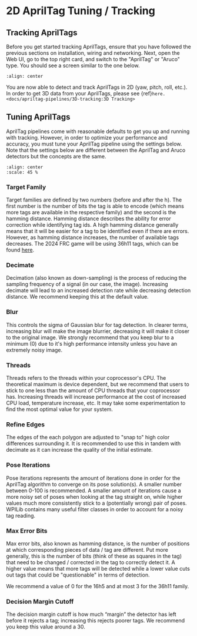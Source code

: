 # 2D AprilTag Tuning / Tracking

## Tracking AprilTags

Before you get started tracking AprilTags, ensure that you have followed the previous sections on installation, wiring and networking. Next, open the Web UI, go to the top right card, and switch to the "AprilTag" or "Aruco" type. You should see a screen similar to the one below.

```{image} images/apriltag.png
:align: center
```

You are now able to detect and track AprilTags in 2D (yaw, pitch, roll, etc.). In order to get 3D data from your AprilTags, please see {ref}`here. <docs/apriltag-pipelines/3D-tracking:3D Tracking>`

## Tuning AprilTags

AprilTag pipelines come with reasonable defaults to get you up and running with tracking. However, in order to optimize your performance and accuracy, you must tune your AprilTag pipeline using the settings below. Note that the settings below are different between the AprilTag and Aruco detectors but the concepts are the same.

```{image} images/apriltag-tune.png
:align: center
:scale: 45 %
```

### Target Family

Target families are defined by two numbers (before and after the h). The first number is the number of bits the tag is able to encode (which means more tags are available in the respective family) and the second is the hamming distance. Hamming distance describes the ability for error correction while identifying tag ids. A high hamming distance generally means that it will be easier for a tag to be identified even if there are errors. However, as hamming distance increases, the number of available tags decreases. The 2024 FRC game will be using 36h11 tags, which can be found [here](https://github.com/AprilRobotics/apriltag-imgs/tree/main/tag36h11).

### Decimate

Decimation (also known as down-sampling) is the process of reducing the sampling frequency of a signal (in our case, the image). Increasing decimate will lead to an increased detection rate while decreasing detection distance. We recommend keeping this at the default value.

### Blur

This controls the sigma of Gaussian blur for tag detection. In clearer terms, increasing blur will make the image blurrier, decreasing it will make it closer to the original image. We strongly recommend that you keep blur to a minimum (0) due to it's high performance intensity unless you have an extremely noisy image.

### Threads

Threads refers to the threads within your coprocessor's CPU. The theoretical maximum is device dependent, but we recommend that users to stick to one less than the amount of CPU threads that your coprocessor has. Increasing threads will increase performance at the cost of increased CPU load, temperature increase, etc. It may take some experimentation to find the most optimal value for your system.

### Refine Edges

The edges of the each polygon are adjusted to "snap to" high color differences surrounding it. It is recommended to use this in tandem with decimate as it can increase the quality of the initial estimate.

### Pose Iterations

Pose iterations represents the amount of iterations done in order for the AprilTag algorithm to converge on its pose solution(s). A smaller number between 0-100 is recommended. A smaller amount of iterations cause a more noisy set of poses when looking at the tag straight on, while higher values much more consistently stick to a (potentially wrong) pair of poses. WPILib contains many useful filter classes in order to account for a noisy tag reading.

### Max Error Bits

Max error bits, also known as hamming distance, is the number of positions at which corresponding pieces of data / tag are different. Put more generally, this is the number of bits (think of these as squares in the tag) that need to be changed / corrected in the tag to correctly detect it. A higher value means that more tags will be detected while a lower value cuts out tags that could be "questionable" in terms of detection.

We recommend a value of 0 for the 16h5 and at most 3 for the 36h11 family.

### Decision Margin Cutoff

The decision margin cutoff is how much “margin” the detector has left before it rejects a tag; increasing this rejects poorer tags. We recommend you keep this value around a 30.
